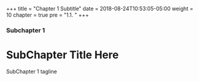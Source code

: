 +++
title = "Chapter 1 Subtitle"
date = 2018-08-24T10:53:05-05:00
weight = 10
chapter = true
pre = "1.1. "
+++

### Subchapter 1

# SubChapter Title Here

SubChapter 1 tagline
